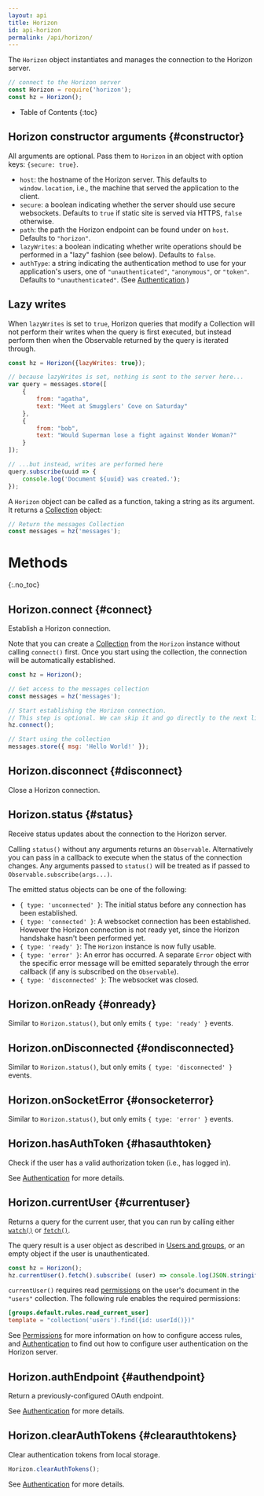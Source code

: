 ```yaml
---
layout: api
title: Horizon
id: api-horizon
permalink: /api/horizon/
---
```


The `Horizon` object instantiates and manages the connection to the Horizon server.

```js
// connect to the Horizon server
const Horizon = require('horizon');
const hz = Horizon();
```

* Table of Contents
{:toc}

## Horizon constructor arguments {#constructor}

All arguments are optional. Pass them to `Horizon` in an object with option keys: `{secure: true}`.

* `host`: the hostname of the Horizon server. This defaults to `window.location`, i.e., the machine that served the application to the client.
* `secure`: a boolean indicating whether the server should use secure websockets. Defaults to `true` if static site is served via HTTPS, `false` otherwise.
* `path`: the path the Horizon endpoint can be found under on `host`. Defaults to `"horizon"`.
* `lazyWrites`: a boolean indicating whether write operations should be performed in a "lazy" fashion (see below). Defaults to `false`.
* `authType`: a string indicating the authentication method to use for your application's users, one of `"unauthenticated"`, `"anonymous"`, or `"token"`. Defaults to `"unauthenticated"`. (See [Authentication][auth].)

## Lazy writes

When `lazyWrites` is set to `true`, Horizon queries that modify a Collection will not perform their writes when the query is first executed, but instead perform then when the Observable returned by the query is iterated through.

```js
const hz = Horizon({lazyWrites: true});

// because lazyWrites is set, nothing is sent to the server here...
var query = messages.store([
    {
        from: "agatha",
        text: "Meet at Smugglers' Cove on Saturday"
    },
    {
        from: "bob",
        text: "Would Superman lose a fight against Wonder Woman?"
    }
]);

// ...but instead, writes are performed here
query.subscribe(uuid => {
    console.log('Document ${uuid} was created.');
});
```

A `Horizon` object can be called as a function, taking a string as its argument. It returns a [Collection][collection] object:

```js
// Return the messages Collection
const messages = hz('messages');
```

# Methods
{:.no_toc}

## Horizon.connect {#connect}

Establish a Horizon connection.

Note that you can create a [Collection][collection] from the `Horizon` instance without calling `connect()` first. Once you start using the collection, the connection will be automatically established.

```js
const hz = Horizon();

// Get access to the messages collection
const messages = hz('messages');

// Start establishing the Horizon connection.
// This step is optional. We can skip it and go directly to the next line.
hz.connect();

// Start using the collection
messages.store({ msg: 'Hello World!' });
```

## Horizon.disconnect {#disconnect}

Close a Horizon connection.

## Horizon.status {#status}

Receive status updates about the connection to the Horizon server.

Calling `status()` without any arguments returns an `Observable`. Alternatively you can pass in a callback to execute when the status of the connection changes. Any arguments passed to `status()` will be treated as if passed to `Observable.subscribe(args...)`.

The emitted status objects can be one of the following:

* `{ type: 'unconnected' }`: The initial status before any connection has been established.
* `{ type: 'connected' }`: A websocket connection has been established. However the Horizon connection is not ready yet, since the Horizon handshake hasn't been performed yet.
* `{ type: 'ready' }`: The `Horizon` instance is now fully usable.
* `{ type: 'error' }`: An error has occurred. A separate `Error` object with the specific error message will be emitted separately through the error callback (if any is subscribed on the `Observable`).
* `{ type: 'disconnected' }`: The websocket was closed.

## Horizon.onReady {#onready}

Similar to `Horizon.status()`, but only emits `{ type: 'ready' }` events.

## Horizon.onDisconnected {#ondisconnected}

Similar to `Horizon.status()`, but only emits `{ type: 'disconnected' }` events.

## Horizon.onSocketError {#onsocketerror}

Similar to `Horizon.status()`, but only emits `{ type: 'error' }` events.

## Horizon.hasAuthToken {#hasauthtoken}

Check if the user has a valid authorization token (i.e., has logged in).

See [Authentication][auth] for more details.

## Horizon.currentUser {#currentuser}

Returns a query for the current user, that you can run by calling either [`watch()`][watch] or [`fetch()`][fetch].

The query result is a user object as described in [Users and groups][users], or an empty object if the user is unauthenticated.

```js
const hz = Horizon();
hz.currentUser().fetch().subscribe( (user) => console.log(JSON.stringify(user)) );
```

`currentUser()` requires read [permissions][perm] on the user's document in the `"users"` collection. The following rule enables the required permissions:

```toml
[groups.default.rules.read_current_user]
template = "collection('users').find({id: userId()})"
```

See [Permissions][perm] for more information on how to configure access rules, and [Authentication][auth] to find out how to configure user authentication on the Horizon server.

[collection]: /api/collection
[watch]: /api/collection/#watch
[fetch]: /api/collection/#fetch
[users]: /docs/users
[perm]: /docs/permissions

## Horizon.authEndpoint {#authendpoint}

Return a previously-configured OAuth endpoint.

See [Authentication][auth] for more details.

## Horizon.clearAuthTokens {#clearauthtokens}

Clear authentication tokens from local storage.

```js
Horizon.clearAuthTokens();
```

See [Authentication][auth] for more details.

[auth]: /docs/auth
